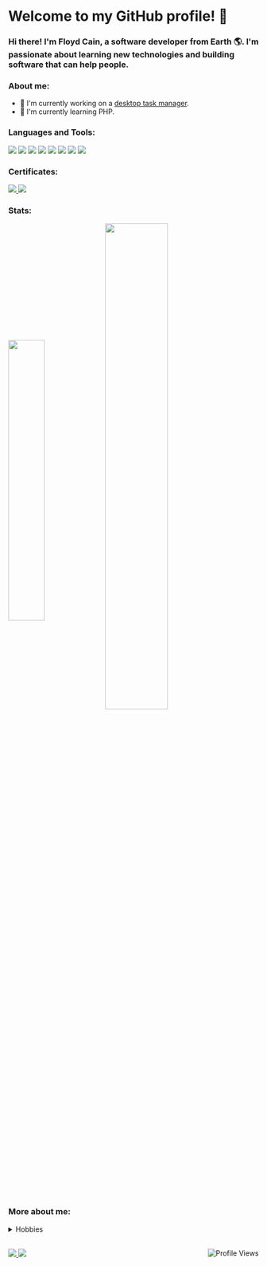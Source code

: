# Welcome to my GitHub profile! 🚀

### Hi there! I'm Floyd Cain, a software developer from Earth 🌎. I'm passionate about learning new technologies and building software that can help people. 

### About me:

- 🔭 I'm currently working on a [desktop task manager](https://github.com/cainfe/TaskManager).
- 🌱 I'm currently learning PHP.

### Languages and Tools:
<p>
    <img src="https://img.shields.io/badge/-Java-007396?style=flat-square&logo=java&logoColor=white" />
    <img src="https://img.shields.io/badge/-PHP-777BB4?style=flat-square&logo=php&logoColor=white" />
    <img src="https://img.shields.io/badge/-JavaScript-F7DF1E?style=flat-square&logo=javascript&logoColor=black" />
    <img src="https://img.shields.io/badge/-HTML5-E34F26?style=flat-square&logo=html5&logoColor=white" />
    <img src="https://img.shields.io/badge/-CSS3-1572B6?style=flat-square&logo=css3&logoColor=white" />
    <img src="https://img.shields.io/badge/-Git-F05032?style=flat-square&logo=git&logoColor=white" />
    <img src="https://img.shields.io/badge/-GitHub-181717?style=flat-square&logo=github&logoColor=white" />
    <img src="https://img.shields.io/badge/-Visual%20Studio%20Code-007ACC?style=flat-square&logo=visual-studio-code&logoColor=white" />
</p>

### Certificates:
<p>
    <a href="https://catalog-education.oracle.com/pls/certview/sharebadge?id=FAC6EFC67FD2FF57629F21E1AEDF6B072C32C4E27CA85638FEAC302210B70F71" target="_blank">
        <img src="https://img.shields.io/badge/-Oracle%20Certified%20Associate%2C%20Java%20SE%208%20Programmer-FF0000?style=flat-square" />
    </a>
    <a href="https://www.credly.com/badges/b92fd9ce-6e6b-45c9-a3e1-8f917f57792f/public_url" target="_blank">
        <img src="https://img.shields.io/badge/-GitHub%20Foundations-000000?style=flat-square&logo=github&logoColor=white" />
    </a>
</p>

### Stats:
<p>
    <img width="38%" align=center src="https://github-readme-stats.vercel.app/api/top-langs/?username=cainfe&layout=compact&theme=dark" />
    <img width="50%" align=center src="https://github-readme-stats.vercel.app/api?username=cainfe&show_icons=true&theme=dark" />
</p>


### More about me:
<details>
<summary>Hobbies</summary>

<details> 
<summary>🎮 Playing video games</summary>
I enjoy playing video games in my free time. Some of my favorite games are:<br>
<table>
<tr>
<td>
    <div align=center>
        Stellaris<br>
        <img src="https://steamcdn-a.akamaihd.net/steam/apps/281990/library_600x900_2x.jpg" width="200" alt="Stellaris" />
    </div>
</td>
<td>
    <div align=center>
        Skyrim<br>
        <img src="https://steamcdn-a.akamaihd.net/steam/apps/72850/library_600x900_2x.jpg" width="200" alt="Skyrim" />
    </div>
</td>
<td>
    <div align=center>
        Battlefield 1<br>
        <img src="https://steamcdn-a.akamaihd.net/steam/apps/1238840/library_600x900_2x.jpg" width="200" alt="Battlefield 1" />
    </div>
</td>
</tr>
</table>
</details>
<br>
<details>
<summary>☕ Practicing my barista skills</summary>
I love making coffee and trying new recipes. Some of my favorite drinks are:<br>
<ul>
    <li>🍵 Plain Cappuccino</li>
    <li>🍵 Caramel Macchiato</li>
    <li>🍵 Cortado</li> 
</ul>
</details>
<br>
<details>
<summary>📚 Reading books</summary>
I enjoy reading books daily. Some of my favorite books are:<br>
<table>
<tr>
<td>
    <div align=center>
        The Pragmatic Programmer<br>
        <img src="https://books.google.com/books/content?id=LhOlDwAAQBAJ&printsec=frontcover&img=1&source=gbs_api" width="200" alt="The Pragmatic Programmer" />
    </div>
</td>
<td>
    <div align=center>
        The Clean Coder<br>
        <img src="https://books.google.com/books/content?id=VQlvAQAAQBAJ&printsec=frontcover&img=1&source=gbs_api" width="200" alt="Clean Code" />
    </div>
</td>
<td>
    <div align=center>
        Dune<br>
        <img src="https://books.google.com/books/content?id=nrRKDwAAQBAJ&printsec=frontcover&img=1&source=gbs_api" width="200" alt="Dune" />
    </div>
</td>
</tr>
</table>
</details>
</details>
<br>
<p>
    <a href="https://www.linkedin.com/in/floydcain/" target="_blank">
        <img src="https://img.shields.io/badge/-LinkedIn-0077B5?style=flat-square&logo=linkedin&logoColor=white" />
    </a>
    <a href="https://leetcode.com/u/cainfe636/" target="_blank">
        <img src="https://img.shields.io/badge/-LeetCode-FFA116?style=flat-square&logo=leetcode&logoColor=black" />
    </a>
    <img align=right src="https://komarev.com/ghpvc/?username=cainfe&style=flat-square&color=green" alt="Profile Views" />
</p>

